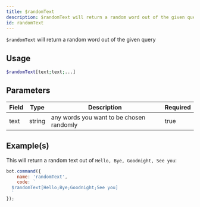 ```yaml
---
title: $randomText
description: $randomText will return a random word out of the given query
id: randomText
---
```


`$randomText` will return a random word out of the given query

## Usage

```php
$randomText[text;text;...]
```

## Parameters

| Field | Type   | Description                              | Required |
|-------|--------|------------------------------------------|----------|
| text  | string | any words you want to be chosen randomly | true     |

## Example(s)

This will return a random text out of `Hello, Bye, Goodnight, See you`:

```javascript
bot.command({
    name: 'randomText',
    code: `
  $randomText[Hello;Bye;Goodnight;See you]
  `
});
```
